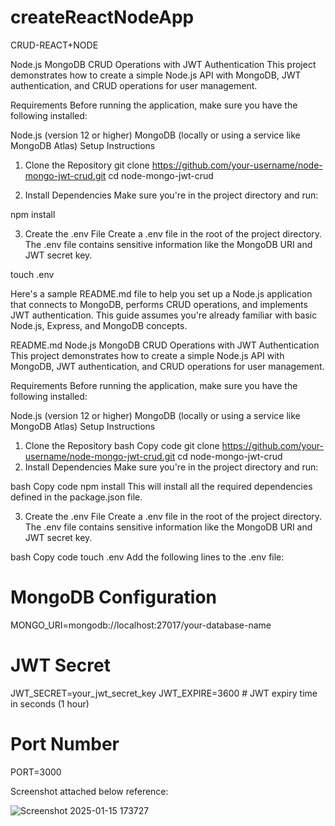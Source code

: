 # createReactNodeApp
CRUD-REACT+NODE

Node.js MongoDB CRUD Operations with JWT Authentication
This project demonstrates how to create a simple Node.js API with MongoDB, JWT authentication, and CRUD operations for user management.

Requirements
Before running the application, make sure you have the following installed:

Node.js (version 12 or higher)
MongoDB (locally or using a service like MongoDB Atlas)
Setup Instructions

1. Clone the Repository
git clone https://github.com/your-username/node-mongo-jwt-crud.git
cd node-mongo-jwt-crud

2. Install Dependencies
Make sure you're in the project directory and run:

npm install

3. Create the .env File
Create a .env file in the root of the project directory. The .env file contains sensitive information like the MongoDB URI and JWT secret key.

touch .env


Here's a sample README.md file to help you set up a Node.js application that connects to MongoDB, performs CRUD operations, and implements JWT authentication. This guide assumes you're already familiar with basic Node.js, Express, and MongoDB concepts.

README.md
Node.js MongoDB CRUD Operations with JWT Authentication
This project demonstrates how to create a simple Node.js API with MongoDB, JWT authentication, and CRUD operations for user management.

Requirements
Before running the application, make sure you have the following installed:

Node.js (version 12 or higher)
MongoDB (locally or using a service like MongoDB Atlas)
Setup Instructions
1. Clone the Repository
bash
Copy code
git clone https://github.com/your-username/node-mongo-jwt-crud.git
cd node-mongo-jwt-crud
2. Install Dependencies
Make sure you're in the project directory and run:

bash
Copy code
npm install
This will install all the required dependencies defined in the package.json file.

3. Create the .env File
Create a .env file in the root of the project directory. The .env file contains sensitive information like the MongoDB URI and JWT secret key.

bash
Copy code
touch .env
Add the following lines to the .env file:

# MongoDB Configuration
MONGO_URI=mongodb://localhost:27017/your-database-name

# JWT Secret
JWT_SECRET=your_jwt_secret_key
JWT_EXPIRE=3600 # JWT expiry time in seconds (1 hour)

# Port Number
PORT=3000









Screenshot attached below reference:

![Screenshot 2025-01-15 173727](https://github.com/user-attachments/assets/6266fd9f-4aa0-4a20-ac9a-3f91ace00021)












